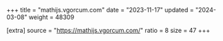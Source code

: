 +++
title = "mathijs.vgorcum.com"
date = "2023-11-17"
updated = "2024-03-08"
weight = 48309

[extra]
source = "https://mathijs.vgorcum.com/"
ratio = 8
size = 47
+++
